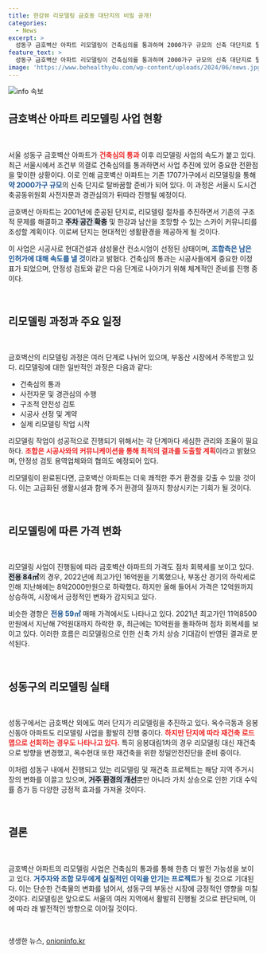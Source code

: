 ```yaml
---
title: 한강뷰 리모델링 금호동 대단지의 비밀 공개!
categories:
  - News
excerpt: >
  성동구 금호벽산 아파트 리모델링이 건축심의를 통과하며 2000가구 규모의 신축 대단지로 탈바꿈할 전망이다. 한강과 남산 조망이 가능한 스카이 커뮤니티도 기대되고, 아파트 가격이 회복세를 보이며 시장의 관심이 집중되고 있다.
feature_text: >
  성동구 금호벽산 아파트 리모델링이 건축심의를 통과하며 2000가구 규모의 신축 대단지로 탈바꿈할 전망이다. 한강과 남산 조망이 가능한 스카이 커뮤니티도 기대되고, 아파트 가격이 회복세를 보이며 시장의 관심이 집중되고 있다.
image: 'https://www.behealthy4u.com/wp-content/uploads/2024/06/news.jpg'
---
```


<p><img src="https://www.behealthy4u.com/wp-content/uploads/2024/06/news.jpg" alt="info 속보" /></p>

<h2 data-ke-size="size26">금호벽산 아파트 리모델링 사업 현황</h2>

<p data-ke-size="size16">&nbsp;</p>

<p>서울 성동구 금호벽산 아파트가 <b><span style="color: #ee2323;">건축심의 통과</span></b> 이후 리모델링 사업의 속도가 붙고 있다. 최근 서울시에서 조건부 의결로 건축심의를 통과하면서 사업 추진에 있어 중요한 전환점을 맞이한 상황이다. 이로 인해 금호벽산 아파트는 기존 1707가구에서 리모델링을 통해 <b><span style="color: #1a5490;">약 2000가구 규모</span></b>의 신축 단지로 탈바꿈할 준비가 되어 있다. 이 과정은 서울시 도시건축공동위원회 사전자문과 경관심의가 뒤따라 진행될 예정이다.</p>

<p>금호벽산 아파트는 2001년에 준공된 단지로, 리모델링 절차를 추진하면서 기존의 구조적 문제를 해결하고 <b><span style="background-color: #21538527;">주차 공간 확충</span></b> 및 한강과 남산을 조망할 수 있는 스카이 커뮤니티를 조성할 계획이다. 이로써 단지는 현대적인 생활환경을 제공하게 될 것이다. </p>

<p>이 사업은 시공사로 현대건설과 삼성물산 컨소시엄이 선정된 상태이며, <b><span style="color: #1a5490;">조합측은 남은 인허가에 대해 속도를 낼 것</span></b>이라고 밝혔다. 건축심의 통과는 시공사들에게 중요한 이정표가 되었으며, 안정성 검토와 같은 다음 단계로 나아가기 위해 체계적인 준비를 진행 중이다.</p>

<p data-ke-size="size16">&nbsp;</p>

<h2 data-ke-size="size26">리모델링 과정과 주요 일정</h2>

<p data-ke-size="size16">&nbsp;</p>

<p>금호벽산의 리모델링 과정은 여러 단계로 나뉘어 있으며, 부동산 시장에서 주목받고 있다. 리모델링에 대한 일반적인 과정은 다음과 같다:</p>

<ul>
    <li>건축심의 통과</li>
    <li>사전자문 및 경관심의 수행</li>
    <li>구조적 안전성 검토</li>
    <li>시공사 선정 및 계약</li>
    <li>실제 리모델링 작업 시작</li>
</ul>

<p>리모델링 작업이 성공적으로 진행되기 위해서는 각 단계마다 세심한 관리와 조율이 필요하다. <b><span style="color: #ee2323;">조합은 시공사와의 커뮤니케이션을 통해 최적의 결과를 도출할 계획</span></b>이라고 밝혔으며, 안정성 검토 용역업체와의 협의도 예정되어 있다. </p>

<p>리모델링이 완료된다면, 금호벽산 아파트는 더욱 쾌적한 주거 환경을 갖출 수 있을 것이다. 이는 고급화된 생활시설과 함께 주거 환경의 질까지 향상시키는 기회가 될 것이다. </p>

<p data-ke-size="size16">&nbsp;</p>

<h2 data-ke-size="size26">리모델링에 따른 가격 변화</h2>

<p data-ke-size="size16">&nbsp;</p>

<p>리모델링 사업이 진행됨에 따라 금호벽산 아파트의 가격도 점차 회복세를 보이고 있다. <b><span style="background-color: #21538527;">전용 84㎡</span></b>의 경우, 2022년에 최고가인 16억원을 기록했으나, 부동산 경기의 하락세로 인해 지난해에는 8억2000만원으로 하락했다. 하지만 올해 들어서 가격은 12억원까지 상승하여, 시장에서 긍정적인 변화가 감지되고 있다. </p>

<p>비슷한 경향은 <b><span style="color: #1a5490;">전용 59㎡</span></b> 매매 가격에서도 나타나고 있다. 2021년 최고가인 11억8500만원에서 지난해 7억원대까지 하락한 후, 최근에는 10억원을 돌파하며 점차 회복세를 보이고 있다. 이러한 흐름은 리모델링으로 인한 신축 가치 상승 기대감이 반영된 결과로 분석된다. </p>

<p data-ke-size="size16">&nbsp;</p>

<h2 data-ke-size="size26">성동구의 리모델링 실태</h2>

<p data-ke-size="size16">&nbsp;</p>

<p>성동구에서는 금호벽산 외에도 여러 단지가 리모델링을 추진하고 있다. 옥수극동과 응봉 신동아 아파트도 리모델링 사업을 활발히 진행 중이다. <b><span style="color: #ee2323;">하지만 단지에 따라 재건축 로드맵으로 선회하는 경우도 나타나고 있다.</span></b> 특히 응봉대림1차의 경우 리모델링 대신 재건축으로 방향을 변경했고, 옥수현대 또한 재건축을 위한 정밀안전진단을 준비 중이다. </p>

<p>이처럼 성동구 내에서 진행되고 있는 리모델링 및 재건축 프로젝트는 해당 지역 주거시장의 변화를 이끌고 있으며, <b><span style="background-color: #21538527;">거주 환경의 개선</span></b>뿐만 아니라 가치 상승으로 인한 기대 수익률 증가 등 다양한 긍정적 효과를 가져올 것이다. </p>

<p data-ke-size="size16">&nbsp;</p>

<h2 data-ke-size="size26">결론</h2>

<p data-ke-size="size16">&nbsp;</p>

<p>금호벽산 아파트의 리모델링 사업은 건축심의 통과를 통해 한층 더 발전 가능성을 보이고 있다. <b><span style="color: #1a5490;">거주자와 조합 모두에게 실질적인 이익을 안기는 프로젝트</span></b>가 될 것으로 기대된다. 이는 단순한 건축물의 변화를 넘어서, 성동구의 부동산 시장에 긍정적인 영향을 미칠 것이다. 리모델링은 앞으로도 서울의 여러 지역에서 활발히 진행될 것으로 판단되며, 이에 따라 래 발전적인 방향으로 이어질 것이다. </p>

<p data-ke-size="size16">&nbsp;</p>
생생한 뉴스, <a href="https://onioninfo.kr" rel="dofollow">onioninfo.kr</a>


